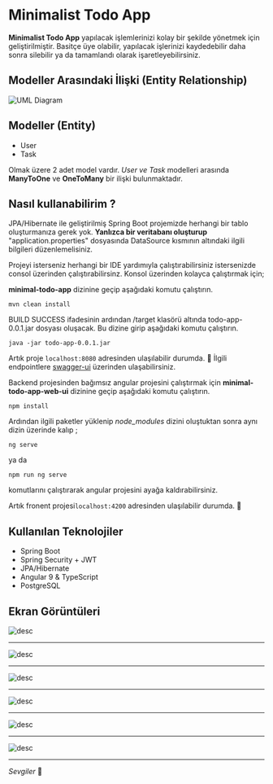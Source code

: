 
# Minimalist Todo App

**Minimalist Todo App** yapılacak işlemlerinizi kolay bir şekilde yönetmek için geliştirilmiştir. Basitçe üye olabilir, yapılacak işlerinizi kaydedebilir daha sonra silebilir ya da tamamlandı olarak işaretleyebilirsiniz. 

## Modeller Arasındaki İlişki (Entity Relationship)

![UML Diagram](https://farukgenc.com/minimaltodoapp/uml.PNG)

## Modeller (Entity)

* User
* Task

Olmak üzere 2 adet model vardır. *User ve Task* modelleri arasında **ManyToOne** ve **OneToMany** bir ilişki bulunmaktadır. 


## Nasıl kullanabilirim ?

JPA/Hibernate ile geliştirilmiş Spring Boot projemizde herhangi bir tablo oluşturmanıza gerek yok. **Yanlızca bir veritabanı oluşturup** "application.properties" dosyasında DataSource kısmının altındaki ilgili bilgileri düzenlemelisiniz.

Projeyi isterseniz herhangi bir IDE yardımıyla çalıştırabilirsiniz istersenizde consol üzerinden çalıştırabilirsinz. Konsol üzerinden kolayca çalıştırmak için;

**minimal-todo-app** dizinine geçip aşağıdaki komutu çalıştırın.
```
mvn clean install
```
BUILD SUCCESS ifadesinin ardından /target klasörü altında todo-app-0.0.1.jar dosyası oluşacak. Bu dizine girip aşağıdaki komutu çalıştırın.
```
java -jar todo-app-0.0.1.jar
```

Artık proje ```localhost:8080``` adresinden ulaşılabilir durumda. :tada:
İlgili endpointlere [swagger-ui](http://localhost:8080/swagger-ui.html) üzerinden ulaşabilirsiniz. 

Backend projesinden bağımsız angular projesini çalıştırmak için **minimal-todo-app-web-ui** dizinine geçip aşağıdaki komutu çalıştırın.
```
npm install
```
Ardından ilgili paketler yüklenip *node_modules* dizini oluştuktan sonra aynı dizin üzerinde kalıp ;
```
ng serve 
```
ya da 
```
npm run ng serve
```
komutlarını çalıştırarak angular projesini ayağa kaldırabilirsiniz.

Artık fronent projesi```localhost:4200``` adresinden ulaşılabilir durumda. :tada:


## Kullanılan Teknolojiler

 - Spring Boot
 - Spring Security + JWT
 - JPA/Hibernate
 - Angular 9 & TypeScript
 - PostgreSQL

## Ekran Görüntüleri

![desc](https://farukgenc.com/minimaltodoapp/homepage.png)

------------


![desc](https://farukgenc.com/minimaltodoapp/registrationpage.png)


------------


![desc](https://farukgenc.com/minimaltodoapp/loginpage.png)


------------


![desc](https://farukgenc.com/minimaltodoapp/dashboard.png)


------------


![desc](https://farukgenc.com/minimaltodoapp/input_validation.png)


------------


![desc](https://farukgenc.com/minimaltodoapp/backend_validation.png)

------------

*Sevgiler* :purple_heart:
